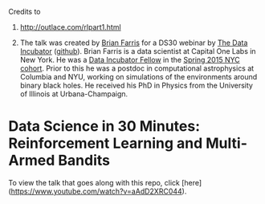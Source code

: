 Credits to 
1) http://outlace.com/rlpart1.html

2) The talk was created by [Brian Farris](https://github.com/brianfarris/) for a DS30 webinar by [The Data Incubator](https://www.thedataincubator.com/) ([github](https://github.com/thedataincubator/)).  Brian Farris is a data scientist at Capital One Labs in New York. He was a [Data Incubator Fellow](https://www.thedataincubator.com/fellowship.html) in the [Spring 2015 NYC cohort](http://blog.thedataincubator.com/2015/08/columbia-astrophysics-postdoc-moves-to-capital-one-labs-alumni-spotlight-on-brian-farris/). Prior to this he was a postdoc in computational astrophysics at Columbia and NYU, working on simulations of the environments around binary black holes. He received his PhD in Physics from the University of Illinois at Urbana-Champaign.
# Data Science in 30 Minutes: Reinforcement Learning and Multi-Armed Bandits
To view the talk that goes along with this repo, click [here] (https://www.youtube.com/watch?v=aAdD2XRC044).
